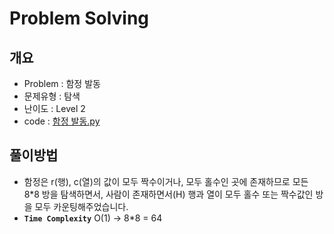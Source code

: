 # Problem Solving

## 개요

- Problem : 함정 발동
- 문제유형 : 탐색
- 난이도 : Level 2
- code : [함정 발동.py](https://kdt-gitlab.elice.io/yjk5309/algorithm-study-02/-/blob/master/3주차/2021-01-09/정소원/함정%20발동.py)

## 풀이방법

- 함정은 r(행), c(열)의 값이 모두 짝수이거나, 모두 홀수인 곳에 존재하므로 모든 8\*8 방을 탐색하면서, 사람이 존재하면서(H) 행과 열이 모두 홀수 또는 짝수값인 방을 모두 카운팅해주었습니다.
- **`Time Complexity`** O(1) -> 8\*8 = 64
